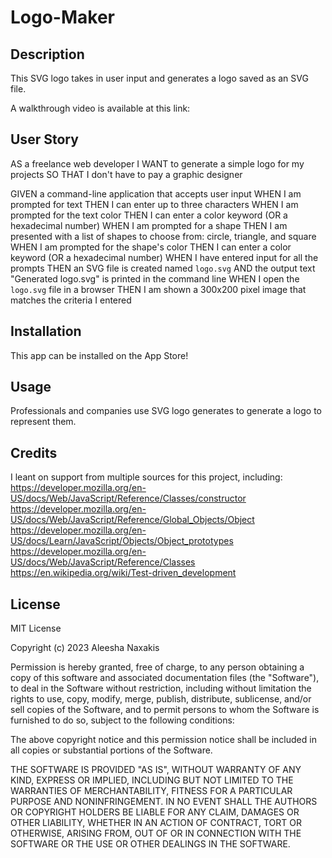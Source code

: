 # Logo-Maker

## Description
This SVG logo takes in user input and generates a logo saved as an SVG file.

A walkthrough video is available at this link:

## User Story
AS a freelance web developer
I WANT to generate a simple logo for my projects
SO THAT I don't have to pay a graphic designer

GIVEN a command-line application that accepts user input
WHEN I am prompted for text
THEN I can enter up to three characters
WHEN I am prompted for the text color
THEN I can enter a color keyword (OR a hexadecimal number)
WHEN I am prompted for a shape
THEN I am presented with a list of shapes to choose from: circle, triangle, and square
WHEN I am prompted for the shape's color
THEN I can enter a color keyword (OR a hexadecimal number)
WHEN I have entered input for all the prompts
THEN an SVG file is created named `logo.svg`
AND the output text "Generated logo.svg" is printed in the command line
WHEN I open the `logo.svg` file in a browser
THEN I am shown a 300x200 pixel image that matches the criteria I entered

## Installation
This app can be installed on the App Store!

## Usage
Professionals and companies use SVG logo generates to generate a logo to represent them.

## Credits
I leant on support from multiple sources for this project, including:
https://developer.mozilla.org/en-US/docs/Web/JavaScript/Reference/Classes/constructor
https://developer.mozilla.org/en-US/docs/Web/JavaScript/Reference/Global_Objects/Object
https://developer.mozilla.org/en-US/docs/Learn/JavaScript/Objects/Object_prototypes
https://developer.mozilla.org/en-US/docs/Web/JavaScript/Reference/Classes
https://en.wikipedia.org/wiki/Test-driven_development

## License
MIT License

Copyright (c) 2023 Aleesha Naxakis

Permission is hereby granted, free of charge, to any person obtaining a copy of this software and associated documentation files (the "Software"), to deal in the Software without restriction, including without limitation the rights to use, copy, modify, merge, publish, distribute, sublicense, and/or sell copies of the Software, and to permit persons to whom the Software is furnished to do so, subject to the following conditions:

The above copyright notice and this permission notice shall be included in all copies or substantial portions of the Software.

THE SOFTWARE IS PROVIDED "AS IS", WITHOUT WARRANTY OF ANY KIND, EXPRESS OR IMPLIED, INCLUDING BUT NOT LIMITED TO THE WARRANTIES OF MERCHANTABILITY, FITNESS FOR A PARTICULAR PURPOSE AND NONINFRINGEMENT. IN NO EVENT SHALL THE AUTHORS OR COPYRIGHT HOLDERS BE LIABLE FOR ANY CLAIM, DAMAGES OR OTHER LIABILITY, WHETHER IN AN ACTION OF CONTRACT, TORT OR OTHERWISE, ARISING FROM, OUT OF OR IN CONNECTION WITH THE SOFTWARE OR THE USE OR OTHER DEALINGS IN THE SOFTWARE.
